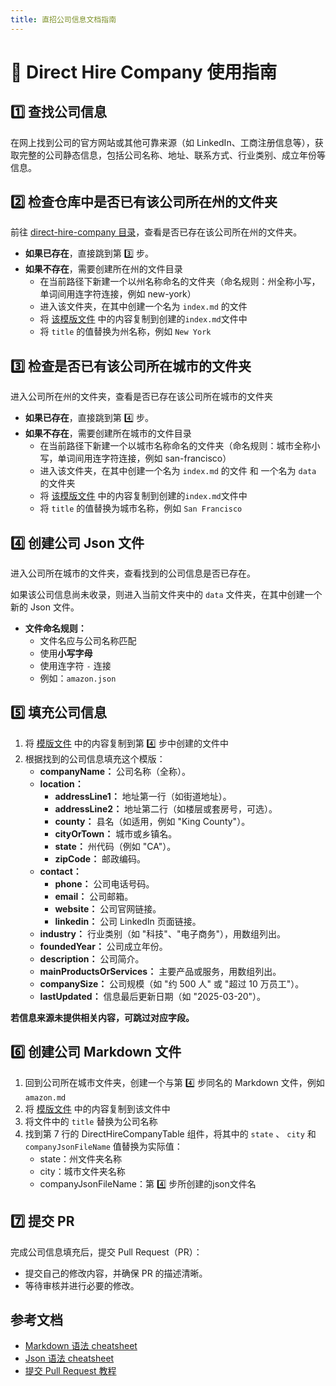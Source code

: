 ```yaml
---
title: 直招公司信息文档指南
---
```


# 📖 Direct Hire Company 使用指南

## 1️⃣ 查找公司信息

在网上找到公司的官方网站或其他可靠来源（如 LinkedIn、工商注册信息等），获取完整的公司静态信息，包括公司名称、地址、联系方式、行业类别、成立年份等信息。

## 2️⃣ 检查仓库中是否已有该公司所在州的文件夹

前往 [direct-hire-company 目录](https://github.com/atomeocean/job-compass/tree/main/docs/zhHans/direct-hire-company)，查看是否已存在该公司所在州的文件夹。

- **如果已存在**，直接跳到第 3️⃣ 步。
- **如果不存在**，需要创建所在州的文件目录
    - 在当前路径下新建一个以州名称命名的文件夹（命名规则：州全称小写，单词间用连字符连接，例如 new-york）
    - 进入该文件夹，在其中创建一个名为 `index.md` 的文件
    - 将 [该模版文件](https://github.com/atomeocean/job-compass/blob/main/docs/zhHans/direct-hire-company/company-utils/index.md?plain=1) 中的内容复制到创建的`index.md`文件中
    - 将 `title` 的值替换为州名称，例如 `New York`

## 3️⃣ 检查是否已有该公司所在城市的文件夹

进入公司所在州的文件夹，查看是否已存在该公司所在城市的文件夹

- **如果已存在**，直接跳到第 4️⃣ 步。
- **如果不存在**，需要创建所在城市的文件目录
    - 在当前路径下新建一个以城市名称命名的文件夹（命名规则：城市全称小写，单词间用连字符连接，例如 san-francisco）
    - 进入该文件夹，在其中创建一个名为 `index.md` 的文件 和 一个名为 `data` 的文件夹
    - 将 [该模版文件](https://github.com/atomeocean/job-compass/blob/main/docs/zhHans/direct-hire-company/company-utils/index.md?plain=1) 中的内容复制到创建的`index.md`文件中
    - 将 `title` 的值替换为城市名称，例如 `San Francisco`

## 4️⃣ 创建公司 Json 文件

进入公司所在城市的文件夹，查看找到的公司信息是否已存在。

如果该公司信息尚未收录，则进入当前文件夹中的 `data` 文件夹，在其中创建一个新的 Json 文件。

- **文件命名规则：**
    - 文件名应与公司名称匹配
    - 使用**小写字母**
    - 使用连字符 `-` 连接
    - 例如：`amazon.json`

## 5️⃣ 填充公司信息

1. 将 [模版文件](https://github.com/atomeocean/job-compass/blob/main/docs/zhHans/direct-hire-company/company-utils/company-info-template.json) 中的内容复制到第 4️⃣ 步中创建的文件中
2. 根据找到的公司信息填充这个模版：
    - **companyName：** 公司名称（全称）。
    - **location：**
        - **addressLine1：** 地址第一行（如街道地址）。
        - **addressLine2：** 地址第二行（如楼层或套房号，可选）。
        - **county：** 县名（如适用，例如 "King County"）。
        - **cityOrTown：** 城市或乡镇名。
        - **state：** 州代码（例如 "CA"）。
        - **zipCode：** 邮政编码。
    - **contact：**
        - **phone：** 公司电话号码。
        - **email：** 公司邮箱。
        - **website：** 公司官网链接。
        - **linkedin：** 公司 LinkedIn 页面链接。
    - **industry：** 行业类别（如 "科技"、"电子商务"），用数组列出。
    - **foundedYear：** 公司成立年份。
    - **description：** 公司简介。
    - **mainProductsOrServices：** 主要产品或服务，用数组列出。
    - **companySize：** 公司规模（如 "约 500 人" 或 "超过 10 万员工"）。
    - **lastUpdated：** 信息最后更新日期（如 "2025-03-20"）。

**若信息来源未提供相关内容，可跳过对应字段。**

## 6️⃣ 创建公司 Markdown 文件

1. 回到公司所在城市文件夹，创建一个与第 4️⃣ 步同名的 Markdown 文件，例如 `amazon.md`
2. 将 [模版文件](https://github.com/atomeocean/job-compass/blob/main/docs/zhHans/direct-hire-company/company-utils/company-info-template.md?plain=1) 中的内容复制到该文件中
3. 将文件中的 `title` 替换为公司名称
4. 找到第 7 行的 DirectHireCompanyTable 组件，将其中的 `state` 、 `city` 和 `companyJsonFileName` 值替换为实际值：
    - state：州文件夹名称
    - city：城市文件夹名称
    - companyJsonFileName：第 4️⃣ 步所创建的json文件名

## 7️⃣ 提交 PR

完成公司信息填充后，提交 Pull Request（PR）：

- 提交自己的修改内容，并确保 PR 的描述清晰。
- 等待审核并进行必要的修改。

## 参考文档

- [Markdown 语法 cheatsheet](https://jobcompass.atomeocean.com/guide/markdown-cheatsheet.html)
- [Json 语法 cheatsheet](https://jobcompass.atomeocean.com/guide/json-cheatsheet.html)
- [提交 Pull Request 教程](https://www.youtube.com/watch?v=Jp7aMDVXvwM)